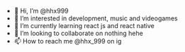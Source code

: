 - 👋 Hi, I’m @hhx999
- 👀 I’m interested in development, music and videogames
- 🌱 I’m currently learning react js and react native
- 💞️ I’m looking to collaborate on nothing hehe
- 📫 How to reach me @hhx_999 on ig

<!---
hhx999/hhx999 is a ✨ special ✨ repository because its `README.md` (this file) appears on your GitHub profile.
You can click the Preview link to take a look at your changes.
--->
